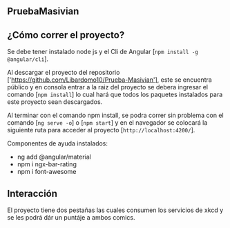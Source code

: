 ## PruebaMasivian

## ¿Cómo correr el proyecto?

Se debe tener instalado node js y el Cli de Angular [`npm install -g @angular/cli`].

Al descargar el proyecto del repositorio ['https://github.com/Libardomo10/Prueba-Masivian'], este se encuentra público y en consola entrar a la raiz del proyecto se debera ingresar el comando [`npm install`] lo cual hará que todos los paquetes instalados para este proyecto sean descargados.

Al terminar con el comando npm install, se podra correr sin problema con el comando [`ng serve -o`] o [`npm start`] y en el navegador se colocará la siguiente ruta para acceder al proyecto [`http://localhost:4200/`].

Componentes de ayuda instalados:
- ng add @angular/material
- npm i ngx-bar-rating
- npm i font-awesome

## Interacción

El proyecto tiene dos pestañas las cuales consumen los servicios de xkcd y se les podrá dár un puntáje a ambos comics.
